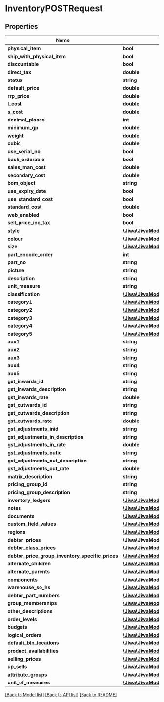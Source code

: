 # InventoryPOSTRequest

## Properties
Name | Type | Description | Notes
------------ | ------------- | ------------- | -------------
**physical_item** | **bool** |  | [optional] 
**ship_with_physical_item** | **bool** |  | [optional] 
**discountable** | **bool** |  | [optional] 
**direct_tax** | **double** |  | [optional] 
**status** | **string** |  | [optional] 
**default_price** | **double** |  | [optional] 
**rrp_price** | **double** |  | [optional] 
**l_cost** | **double** |  | [optional] 
**s_cost** | **double** |  | [optional] 
**decimal_places** | **int** |  | [optional] 
**minimum_gp** | **double** |  | [optional] 
**weight** | **double** |  | [optional] 
**cubic** | **double** |  | [optional] 
**use_serial_no** | **bool** |  | [optional] 
**back_orderable** | **bool** |  | [optional] 
**sales_man_cost** | **double** |  | [optional] 
**secondary_cost** | **double** |  | [optional] 
**bom_object** | **string** |  | [optional] 
**use_expiry_date** | **bool** |  | [optional] 
**use_standard_cost** | **bool** |  | [optional] 
**standard_cost** | **double** |  | [optional] 
**web_enabled** | **bool** |  | [optional] 
**sell_price_inc_tax** | **bool** |  | [optional] 
**style** | [**\Jiwa\JiwaModel\InventoryStyle**](InventoryStyle.md) |  | [optional] 
**colour** | [**\Jiwa\JiwaModel\InventoryColour**](InventoryColour.md) |  | [optional] 
**size** | [**\Jiwa\JiwaModel\InventorySize**](InventorySize.md) |  | [optional] 
**part_encode_order** | **int** |  | [optional] 
**part_no** | **string** |  | [optional] 
**picture** | **string** |  | [optional] 
**description** | **string** |  | [optional] 
**unit_measure** | **string** |  | [optional] 
**classification** | [**\Jiwa\JiwaModel\InventoryClassification**](InventoryClassification.md) |  | [optional] 
**category1** | [**\Jiwa\JiwaModel\InventoryCategory**](InventoryCategory.md) |  | [optional] 
**category2** | [**\Jiwa\JiwaModel\InventoryCategory**](InventoryCategory.md) |  | [optional] 
**category3** | [**\Jiwa\JiwaModel\InventoryCategory**](InventoryCategory.md) |  | [optional] 
**category4** | [**\Jiwa\JiwaModel\InventoryCategory**](InventoryCategory.md) |  | [optional] 
**category5** | [**\Jiwa\JiwaModel\InventoryCategory**](InventoryCategory.md) |  | [optional] 
**aux1** | **string** |  | [optional] 
**aux2** | **string** |  | [optional] 
**aux3** | **string** |  | [optional] 
**aux4** | **string** |  | [optional] 
**aux5** | **string** |  | [optional] 
**gst_inwards_id** | **string** |  | [optional] 
**gst_inwards_description** | **string** |  | [optional] 
**gst_inwards_rate** | **double** |  | [optional] 
**gst_outwards_id** | **string** |  | [optional] 
**gst_outwards_description** | **string** |  | [optional] 
**gst_outwards_rate** | **double** |  | [optional] 
**gst_adjustments_inid** | **string** |  | [optional] 
**gst_adjustments_in_description** | **string** |  | [optional] 
**gst_adjustments_in_rate** | **double** |  | [optional] 
**gst_adjustments_outid** | **string** |  | [optional] 
**gst_adjustments_out_description** | **string** |  | [optional] 
**gst_adjustments_out_rate** | **double** |  | [optional] 
**matrix_description** | **string** |  | [optional] 
**pricing_group_id** | **string** |  | [optional] 
**pricing_group_description** | **string** |  | [optional] 
**inventory_ledgers** | [**\Jiwa\JiwaModel\InventoryLedger[]**](InventoryLedger.md) |  | [optional] 
**notes** | [**\Jiwa\JiwaModel\Note[]**](Note.md) |  | [optional] 
**documents** | [**\Jiwa\JiwaModel\Document[]**](Document.md) |  | [optional] 
**custom_field_values** | [**\Jiwa\JiwaModel\CustomFieldValue[]**](CustomFieldValue.md) |  | [optional] 
**regions** | [**\Jiwa\JiwaModel\InventoryRegion[]**](InventoryRegion.md) |  | [optional] 
**debtor_prices** | [**\Jiwa\JiwaModel\InventoryDebtorPrice[]**](InventoryDebtorPrice.md) |  | [optional] 
**debtor_class_prices** | [**\Jiwa\JiwaModel\InventoryDebtorClassificationPrice[]**](InventoryDebtorClassificationPrice.md) |  | [optional] 
**debtor_price_group_inventory_specific_prices** | [**\Jiwa\JiwaModel\InventoryDebtorPriceGroupInventorySpecific[]**](InventoryDebtorPriceGroupInventorySpecific.md) |  | [optional] 
**alternate_children** | [**\Jiwa\JiwaModel\InventoryAlternateChild[]**](InventoryAlternateChild.md) |  | [optional] 
**alternate_parents** | [**\Jiwa\JiwaModel\InventoryAlternateParent[]**](InventoryAlternateParent.md) |  | [optional] 
**components** | [**\Jiwa\JiwaModel\InventoryComponent[]**](InventoryComponent.md) |  | [optional] 
**warehouse_so_hs** | [**\Jiwa\JiwaModel\InventoryWarehouseSOH[]**](InventoryWarehouseSOH.md) |  | [optional] 
**debtor_part_numbers** | [**\Jiwa\JiwaModel\InventoryDebtorPartNumber[]**](InventoryDebtorPartNumber.md) |  | [optional] 
**group_memberships** | [**\Jiwa\JiwaModel\InventoryGroupMembership[]**](InventoryGroupMembership.md) |  | [optional] 
**other_descriptions** | [**\Jiwa\JiwaModel\InventoryOtherDescription[]**](InventoryOtherDescription.md) |  | [optional] 
**order_levels** | [**\Jiwa\JiwaModel\InventoryOrderLevel[]**](InventoryOrderLevel.md) |  | [optional] 
**budgets** | [**\Jiwa\JiwaModel\InventoryBudget[]**](InventoryBudget.md) |  | [optional] 
**logical_orders** | [**\Jiwa\JiwaModel\InventoryLogicalOrder[]**](InventoryLogicalOrder.md) |  | [optional] 
**default_bin_locations** | [**\Jiwa\JiwaModel\InventoryDefaultBinLocation[]**](InventoryDefaultBinLocation.md) |  | [optional] 
**product_availabilities** | [**\Jiwa\JiwaModel\InventoryProductAvailability[]**](InventoryProductAvailability.md) |  | [optional] 
**selling_prices** | [**\Jiwa\JiwaModel\InventorySellingPrices**](InventorySellingPrices.md) |  | [optional] 
**up_sells** | [**\Jiwa\JiwaModel\InventoryUpSell[]**](InventoryUpSell.md) |  | [optional] 
**attribute_groups** | [**\Jiwa\JiwaModel\InventoryAttributeGroup[]**](InventoryAttributeGroup.md) |  | [optional] 
**unit_of_measures** | [**\Jiwa\JiwaModel\InventoryUnitOfMeasure[]**](InventoryUnitOfMeasure.md) |  | [optional] 

[[Back to Model list]](../README.md#documentation-for-models) [[Back to API list]](../README.md#documentation-for-api-endpoints) [[Back to README]](../README.md)


